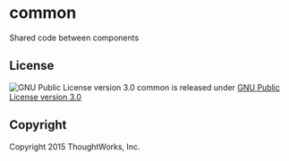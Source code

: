 common
======

Shared code between components

License
-------

![GNU Public License version 3.0](http://www.gnu.org/graphics/gplv3-127x51.png)
common is released under [GNU Public License version 3.0](http://www.gnu.org/licenses/gpl-3.0.txt)

Copyright
---------

Copyright 2015 ThoughtWorks, Inc.
